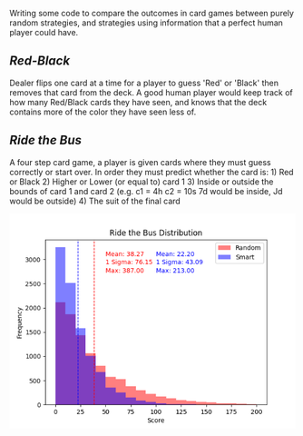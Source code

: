 Writing some code to compare the outcomes in card games between purely random strategies, and strategies using information that a perfect human player could have.

*Red-Black*
---------------
Dealer flips one card at a time for a player to guess 'Red' or 'Black' then removes that card from the deck. A good human player would keep track of how many Red/Black cards they have seen, and knows that the deck contains more of the color they have seen less of.


*Ride the Bus*
----------------
A four step card game, a player is given cards where they must guess correctly or start over. In order they must predict whether the card is: 
    1) Red or Black
    2) Higher or Lower (or equal to) card 1
    3) Inside or outside the bounds of card 1 and card 2 (e.g. c1 = 4h c2 = 10s 7d would be inside, Jd would be outside)
    4) The suit of the final card

![comparison graph](image.png)